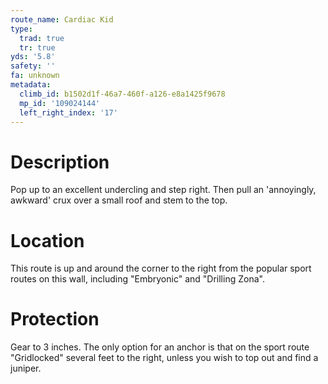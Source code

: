 ```yaml
---
route_name: Cardiac Kid
type:
  trad: true
  tr: true
yds: '5.8'
safety: ''
fa: unknown
metadata:
  climb_id: b1502d1f-46a7-460f-a126-e8a1425f9678
  mp_id: '109024144'
  left_right_index: '17'
---
```

# Description
Pop up to an excellent undercling and step right. Then pull an 'annoyingly, awkward' crux over a small roof and stem to the top.

# Location
This route is up and around the corner to the right from the popular sport routes on this wall, including "Embryonic" and "Drilling Zona".

# Protection
Gear to 3 inches. The only option for an anchor is that on the sport route "Gridlocked" several feet to the right, unless you wish to top out and find a juniper.
